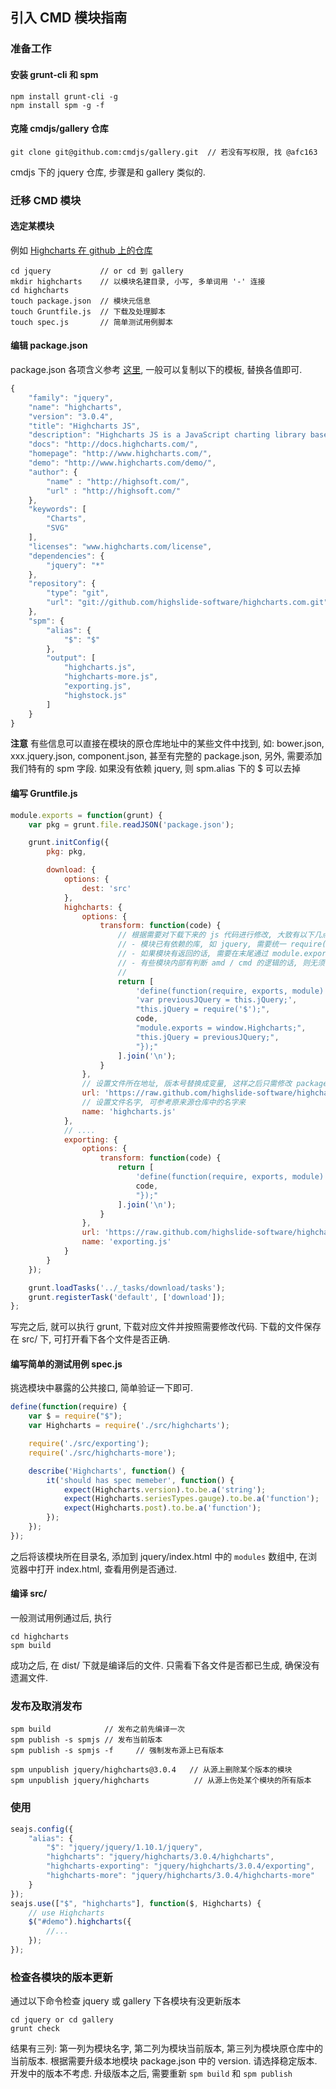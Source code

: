 ## 引入 CMD 模块指南


### 准备工作

#### 安装 grunt-cli 和 spm

```
npm install grunt-cli -g
npm install spm -g -f
```

#### 克隆 cmdjs/gallery 仓库

```
git clone git@github.com:cmdjs/gallery.git  // 若没有写权限, 找 @afc163
```

cmdjs 下的 jquery 仓库, 步骤是和 gallery 类似的.

### 迁移 CMD 模块

#### 选定某模块

例如 [Highcharts 在 github 上的仓库](https://github.com/highslide-software/highcharts.com)

```
cd jquery           // or cd 到 gallery
mkdir highcharts    // 以模块名建目录, 小写, 多单词用 '-' 连接
cd highcharts
touch package.json  // 模块元信息
touch Gruntfile.js  // 下载及处理脚本
touch spec.js       // 简单测试用例脚本
```

#### 编辑 package.json

package.json 各项含义参考 [这里](http://docs.spmjs.org/en/package), 一般可以复制以下的模板, 替换各值即可.

```js
{
    "family": "jquery",
    "name": "highcharts",
    "version": "3.0.4",
    "title": "Highcharts JS",
    "description": "Highcharts JS is a JavaScript charting library based on SVG and VML rendering.",
    "docs": "http://docs.highcharts.com/",
    "homepage": "http://www.highcharts.com/",
    "demo": "http://www.highcharts.com/demo/",
    "author": {
        "name" : "http://highsoft.com/",
        "url" : "http://highsoft.com/"
    },
    "keywords": [
        "Charts",
        "SVG"
    ],
    "licenses": "www.highcharts.com/license",
    "dependencies": {
        "jquery": "*"
    },
    "repository": {
        "type": "git",
        "url": "git://github.com/highslide-software/highcharts.com.git"
    },
    "spm": {
        "alias": {
            "$": "$"
        },
        "output": [
            "highcharts.js",
            "highcharts-more.js",
            "exporting.js",
            "highstock.js"
        ]
    }
}
```

**注意** 有些信息可以直接在模块的原仓库地址中的某些文件中找到, 如: bower.json, xxx.jquery.json, component.json, 甚至有完整的 package.json,
另外, 需要添加我们特有的 spm 字段. 如果没有依赖 jquery, 则 spm.alias 下的 $ 可以去掉

#### 编写 Gruntfile.js

```js
module.exports = function(grunt) {
    var pkg = grunt.file.readJSON('package.json');

    grunt.initConfig({
        pkg: pkg,

        download: {
            options: {
                dest: 'src'
            },
            highcharts: {
                options: {
                    transform: function(code) {
                        // 根据需要对下载下来的 js 代码进行修改, 大致有以下几点
                        // - 模块已有依赖的库, 如 jquery, 需要统一 require('$')
                        // - 如果模块有返回的话, 需要在末尾通过 module.exports 方式返回
                        // - 有些模块内部有判断 amd / cmd 的逻辑的话, 则无须包裹 define, 直接采用它的即可, 例如 jquery/jquery
                        //
                        return [
                            'define(function(require, exports, module) {',
                            'var previousJQuery = this.jQuery;',
                            "this.jQuery = require('$');",
                            code,
                            "module.exports = window.Highcharts;",
                            "this.jQuery = previousJQuery;",
                            "});"
                        ].join('\n');
                    }
                },
                // 设置文件所在地址, 版本号替换成变量, 这样之后只需修改 package.json 的版本信息
                url: 'https://raw.github.com/highslide-software/highcharts.com/v<%= pkg.version%>/js/highcharts.src.js',
                // 设置文件名字, 可参考原来源仓库中的名字来
                name: 'highcharts.js'
            },
            // ....
            exporting: {
                options: {
                    transform: function(code) {
                        return [
                            'define(function(require, exports, module) {',
                            code,
                            "});"
                        ].join('\n');
                    }
                },
                url: 'https://raw.github.com/highslide-software/highcharts.com/v<%= pkg.version%>/js/modules/exporting.src.js',
                name: 'exporting.js'
            }
        }
    });

    grunt.loadTasks('../_tasks/download/tasks');
    grunt.registerTask('default', ['download']);
};

```

写完之后, 就可以执行 grunt, 下载对应文件并按照需要修改代码.
下载的文件保存在 src/ 下, 可打开看下各个文件是否正确.

#### 编写简单的测试用例 spec.js

挑选模块中暴露的公共接口, 简单验证一下即可.

```js
define(function(require) {
    var $ = require("$");
    var Highcharts = require('./src/highcharts');

    require('./src/exporting');
    require('./src/highcharts-more');

    describe('Highcharts', function() {
        it('should has spec memeber', function() {
            expect(Highcharts.version).to.be.a('string');
            expect(Highcharts.seriesTypes.gauge).to.be.a('function');
            expect(Highcharts.post).to.be.a('function');
        });
    });
});
```
之后将该模块所在目录名, 添加到 jquery/index.html 中的 ``modules`` 数组中, 在浏览器中打开 index.html, 查看用例是否通过.

#### 编译 src/

一般测试用例通过后, 执行

```
cd highcharts
spm build
```

成功之后, 在 dist/ 下就是编译后的文件. 只需看下各文件是否都已生成, 确保没有遗漏文件.


### 发布及取消发布

```
spm build            // 发布之前先编译一次
spm publish -s spmjs // 发布当前版本
spm publish -s spmjs -f     // 强制发布源上已有版本

spm unpublish jquery/highcharts@3.0.4   // 从源上删除某个版本的模块
spm unpublish jquery/highcharts          // 从源上伤处某个模块的所有版本
```

### 使用

```js
seajs.config({
    "alias": {
        "$": "jquery/jquery/1.10.1/jquery",
        "highcharts": "jquery/highcharts/3.0.4/highcharts",
        "highcharts-exporting": "jquery/highcharts/3.0.4/exporting",
        "highcharts-more": "jquery/highcharts/3.0.4/highcharts-more"
    }
});
seajs.use(["$", "highcharts"], function($, Highcharts) {
    // use Highcharts
    $("#demo").highcharts({
        //...
    });
});
```

### 检查各模块的版本更新

通过以下命令检查 jquery 或 gallery 下各模块有没更新版本

```
cd jquery or cd gallery
grunt check
```

结果有三列: 第一列为模块名字, 第二列为模块当前版本, 第三列为模块原仓库中的当前版本.
 根据需要升级本地模块 package.json 中的 version. 请选择稳定版本. 开发中的版本不考虑.
 升级版本之后, 需要重新 `spm build` 和 `spm publish`

